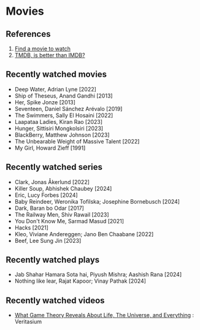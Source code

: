 # Movies

## References

1. [Find a movie to watch](https://agoodmovietowatch.com/)
2. [TMDB, is better than IMDB?](https://www.themoviedb.org/)

## Recently watched movies

- Deep Water, Adrian Lyne [2022]
- Ship of Theseus, Anand Gandhi [2013]
- Her, Spike Jonze [2013]
- Seventeen, Daniel Sánchez Arévalo [2019]
- The Swimmers, Sally El Hosaini [2022]
- Laapataa Ladies, Kiran Rao [2023]
- Hunger, Sittisiri Mongkolsiri [2023]
- BlackBerry, Matthew Johnson [2023]
- The Unbearable Weight of Massive Talent [2022]
- My Girl, Howard Zieff [1991]

## Recently watched series

- Clark, Jonas Åkerlund [2022]
- Killer Soup, Abhishek Chaubey [2024]
- Eric, Lucy Forbes [2024]
- Baby Reindeer, Weronika Tofilska; Josephine Bornebusch [2024]
- Dark, Baran bo Odar [2017]
- The Railway Men, Shiv Rawail [2023]
- You Don't Know Me, Sarmad Masud [2021]
- Hacks [2021]
- Kleo, Viviane Andereggen; Jano Ben Chaabane [2022]
- Beef, Lee Sung Jin [2023]

## Recently watched plays

- Jab Shahar Hamara Sota hai, Piyush Mishra; Aashish Rana [2024]
- Nothing like lear, Rajat Kapoor; Vinay Pathak [2024]

## Recently watched videos

- [What Game Theory Reveals About Life, The Universe, and Everything](https://www.youtube.com/watch?v=mScpHTIi-kM&ab_channel=Veritasium) : Veritasium
